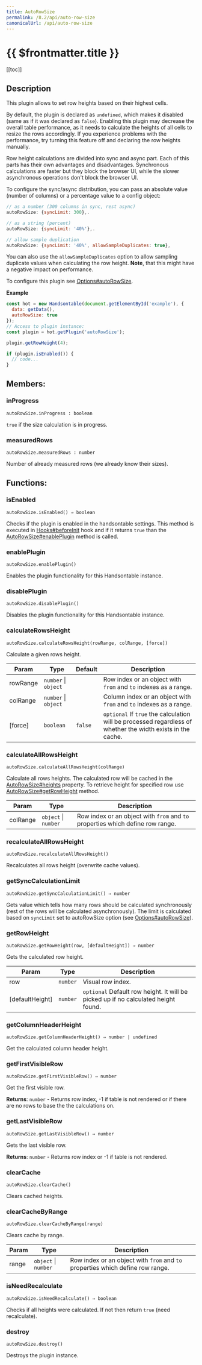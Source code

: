 ```yaml
---
title: AutoRowSize
permalink: /8.2/api/auto-row-size
canonicalUrl: /api/auto-row-size
---
```


# {{ $frontmatter.title }}

[[toc]]

## Description


This plugin allows to set row heights based on their highest cells.

By default, the plugin is declared as `undefined`, which makes it disabled (same as if it was declared as `false`).
Enabling this plugin may decrease the overall table performance, as it needs to calculate the heights of all cells to
resize the rows accordingly.
If you experience problems with the performance, try turning this feature off and declaring the row heights manually.

Row height calculations are divided into sync and async part. Each of this parts has their own advantages and
disadvantages. Synchronous calculations are faster but they block the browser UI, while the slower asynchronous
operations don't block the browser UI.

To configure the sync/async distribution, you can pass an absolute value (number of columns) or a percentage value to a config object:
```js
// as a number (300 columns in sync, rest async)
autoRowSize: {syncLimit: 300},.

// as a string (percent)
autoRowSize: {syncLimit: '40%'},.

// allow sample duplication
autoRowSize: {syncLimit: '40%', allowSampleDuplicates: true},
```

You can also use the `allowSampleDuplicates` option to allow sampling duplicate values when calculating the row
height. __Note__, that this might have a negative impact on performance.

To configure this plugin see [Options#autoRowSize](./options/#autorowsize).


**Example**  
```js
const hot = new Handsontable(document.getElementById('example'), {
  data: getData(),
  autoRowSize: true
});
// Access to plugin instance:
const plugin = hot.getPlugin('autoRowSize');

plugin.getRowHeight(4);

if (plugin.isEnabled()) {
  // code...
}
```
## Members:

### inProgress
`autoRowSize.inProgress : boolean`

`true` if the size calculation is in progress.



### measuredRows
`autoRowSize.measuredRows : number`

Number of already measured rows (we already know their sizes).


## Functions:

### isEnabled
`autoRowSize.isEnabled() ⇒ boolean`

Checks if the plugin is enabled in the handsontable settings. This method is executed in [Hooks#beforeInit](./hooks/#beforeinit)
hook and if it returns `true` than the [AutoRowSize#enablePlugin](./auto-row-size/#enableplugin) method is called.



### enablePlugin
`autoRowSize.enablePlugin()`

Enables the plugin functionality for this Handsontable instance.



### disablePlugin
`autoRowSize.disablePlugin()`

Disables the plugin functionality for this Handsontable instance.



### calculateRowsHeight
`autoRowSize.calculateRowsHeight(rowRange, colRange, [force])`

Calculate a given rows height.


| Param | Type | Default | Description |
| --- | --- | --- | --- |
| rowRange | <code>number</code> \| <code>object</code> |  | Row index or an object with `from` and `to` indexes as a range. |
| colRange | <code>number</code> \| <code>object</code> |  | Column index or an object with `from` and `to` indexes as a range. |
| [force] | <code>boolean</code> | <code>false</code> | `optional` If `true` the calculation will be processed regardless of whether the width exists in the cache. |



### calculateAllRowsHeight
`autoRowSize.calculateAllRowsHeight(colRange)`

Calculate all rows heights. The calculated row will be cached in the [AutoRowSize#heights](./auto-row-size/#heights) property.
To retrieve height for specified row use [AutoRowSize#getRowHeight](./auto-row-size/#getrowheight) method.


| Param | Type | Description |
| --- | --- | --- |
| colRange | <code>object</code> \| <code>number</code> | Row index or an object with `from` and `to` properties which define row range. |



### recalculateAllRowsHeight
`autoRowSize.recalculateAllRowsHeight()`

Recalculates all rows height (overwrite cache values).



### getSyncCalculationLimit
`autoRowSize.getSyncCalculationLimit() ⇒ number`

Gets value which tells how many rows should be calculated synchronously (rest of the rows will be calculated
asynchronously). The limit is calculated based on `syncLimit` set to autoRowSize option (see [Options#autoRowSize](./options/#autorowsize)).



### getRowHeight
`autoRowSize.getRowHeight(row, [defaultHeight]) ⇒ number`

Gets the calculated row height.


| Param | Type | Description |
| --- | --- | --- |
| row | <code>number</code> | Visual row index. |
| [defaultHeight] | <code>number</code> | `optional` Default row height. It will be picked up if no calculated height found. |



### getColumnHeaderHeight
`autoRowSize.getColumnHeaderHeight() ⇒ number | undefined`

Get the calculated column header height.



### getFirstVisibleRow
`autoRowSize.getFirstVisibleRow() ⇒ number`

Get the first visible row.


**Returns**: <code>number</code> - Returns row index, -1 if table is not rendered or if there are no rows to base the the calculations on.  

### getLastVisibleRow
`autoRowSize.getLastVisibleRow() ⇒ number`

Gets the last visible row.


**Returns**: <code>number</code> - Returns row index or -1 if table is not rendered.  

### clearCache
`autoRowSize.clearCache()`

Clears cached heights.



### clearCacheByRange
`autoRowSize.clearCacheByRange(range)`

Clears cache by range.


| Param | Type | Description |
| --- | --- | --- |
| range | <code>object</code> \| <code>number</code> | Row index or an object with `from` and `to` properties which define row range. |



### isNeedRecalculate
`autoRowSize.isNeedRecalculate() ⇒ boolean`

Checks if all heights were calculated. If not then return `true` (need recalculate).



### destroy
`autoRowSize.destroy()`

Destroys the plugin instance.


